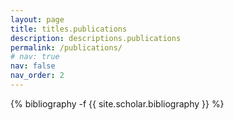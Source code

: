 ```yaml
---
layout: page
title: titles.publications
description: descriptions.publications
permalink: /publications/
# nav: true
nav: false
nav_order: 2
---
```

<!-- _pages/publications.md -->
<div class="publications">

{% bibliography -f {{ site.scholar.bibliography }} %}

</div>
